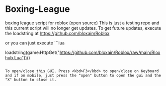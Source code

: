 # Boxing-League
boxing league script for roblox (open source)
This is just a testing repo and this current script will no longer get updates. To get future updates, execute the loadstring at https://github.com/bloxain/Roblox 

or you can just execute ```lua

loadstring(game:HttpGet("https://github.com/bloxain/Roblox/raw/main/Bloxhub.Lua"))()
```

To open/close this GUI. Press <kbd>F3</kbd> to open/close on Keyboard and if on mobile, just press the "open" button to open the gui and the "X" button to close it.
